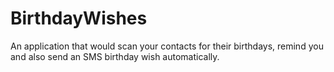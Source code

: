BirthdayWishes
==============

An application that would scan your contacts for their birthdays, remind you and also send an SMS birthday wish automatically.
